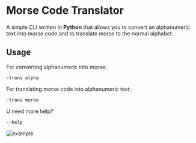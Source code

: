 # Morse Code Translator
A simple CLI written in **Python** that allows you to convert an alphanumeric text into morse code and to translate morse to the normal alphabet. 

## Usage 
For converting alphanumeric into morse:
```
-trans alpha 
```

For translating morse code into alphanumeric text:
```
-trans morse
``` 

U need more help? 
```
--help
```

![example](https://media.discordapp.net/attachments/876903183237148702/987393613333934141/unknown.png?width=731&height=386)

